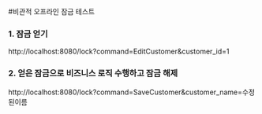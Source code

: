 #비관적 오프라인 잠금 테스트
### 1. 잠금 얻기
http://localhost:8080/lock?command=EditCustomer&customer_id=1
### 2. 얻은 잠금으로 비즈니스 로직 수행하고 잠금 해제
http://localhost:8080/lock?command=SaveCustomer&customer_name=수정된이름
